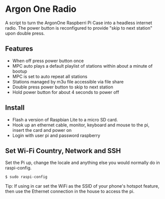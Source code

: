 # Argon One Radio

A script to turn the ArgonOne Raspberri Pi Case into a headless internet radio. The power button is reconfigured to provide "skip to next station" upon double press.

## Features
- When off press power button once
- MPC auto plays a default playlist of stations within about a minute of bootup
- MPC is set to auto repeat all stations
- Stations managed by m3u file accessible via file share
- Double press power button to skip to next station
- Hold power button for about 4 seconds to power off

## Install
- Flash a version of Raspbian Lite to a micro SD card.
- Hook up an ethernet cable, monitor, keyboard and mouse to the pi, insert the card and power on
- Login with user pi and password raspberry

## Set Wi-Fi Country, Network and SSH
Set the Pi up, change the locale and anything else you would normally do in raspi-config.
```
$ sudo raspi-config
```
Tip: If using in car set the WiFi as the SSID of your phone's hotspot feature, then use the Ethernet connection in the house to access the pi.
